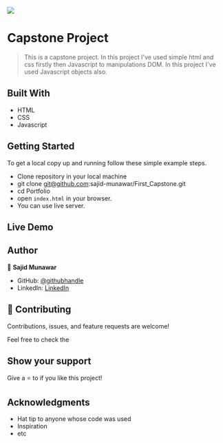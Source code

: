 ![](https://img.shields.io/badge/Microverse-blueviolet)

# Capstone Project

> This is a capstone project. In this project I've used simple html and css firstly then Javascript to manipulations DOM. In this project I've used Javascript objects also. 


## Built With

- HTML
- CSS 
- Javascript

## Getting Started

To get a local copy up and running follow these simple example steps.

- Clone repository in your local machine 
- git clone git@github.com:sajid-munawar/First_Capstone.git
- cd Portfolio
- open `index.html` in your browser.
- You can use live server.

## Live Demo

## Author

👤 **Sajid Munawar**

- GitHub: [@githubhandle](https://github.com/sajid-munawar)
- LinkedIn: [LinkedIn](https://www.linkedin.com/in/sajid-munawar-41ba26180/)


## 🤝 Contributing

Contributions, issues, and feature requests are welcome!

Feel free to check the 

## Show your support

Give a ⭐️ to if you like this project!


## Acknowledgments

- Hat tip to anyone whose code was used
- Inspiration
- etc

